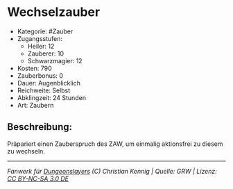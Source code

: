 # Wechselzauber  
- Kategorie: #Zauber  
- Zugangsstufen:  
  - Heiler: 12  
  - Zauberer: 10  
  - Schwarzmagier: 12  
- Kosten: 790  
- Zauberbonus: 0  
- Dauer: Augenblicklich  
- Reichweite: Selbst  
- Abklingzeit: 24 Stunden  
- Art: Zaubern     

## Beschreibung:
Präpariert einen Zauberspruch des ZAW, um einmalig aktionsfrei zu diesem zu wechseln.


___
*Fanwerk für [Dungeonslayers](https://www.dungeonslayers.net/) (C) Christian Kennig | Quelle: GRW | Lizenz: [CC BY-NC-SA 3.0 DE](https://creativecommons.org/licenses/by-nc-sa/3.0/de/)*
